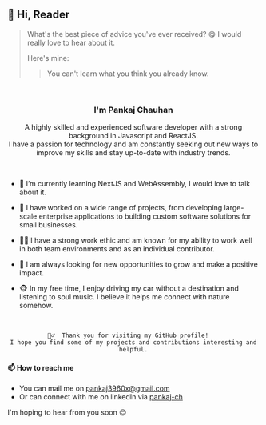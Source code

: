 ## 👋 Hi, Reader 
> What's the best piece of advice you've ever received? 😋 I would really love to hear about it.
>
>  Here's mine:
>> You can't learn what you think you already know.

<br/>

<div align="center">

### I'm **Pankaj Chauhan**  
A highly skilled and experienced software developer with a strong background in Javascript and ReactJS.  
I have a passion for technology and am constantly seeking out new ways to improve my skills and stay up-to-date with industry trends.

</div>  

<br/>

- 🌱 I’m currently learning NextJS and WebAssembly, I would love to talk about it.

- 🔨 I have worked on a wide range of projects, from developing large-scale enterprise applications to building custom software solutions for small businesses. 

- 🧔‍♂️ I have a strong work ethic and am known for my ability to work well in both team environments and as an individual contributor.

- 💞️ I am always looking for new opportunities to grow and make a positive impact.

- 🐵 In my free time, I enjoy driving my car without a destination and listening to soul music. I believe it helps me connect with nature somehow.
  
<br/>

<div align="center">

```
🙇‍♂️  Thank you for visiting my GitHub profile!   
I hope you find some of my projects and contributions interesting and helpful.
```

</div>

#### 📫 How to reach me

- You can mail me on pankaj3960x@gmail.com
- Or can connect with me on linkedIn via [pankaj-ch](https://www.linkedin.com/in/pankaj-ch/)

I'm hoping to hear from you soon 😊
